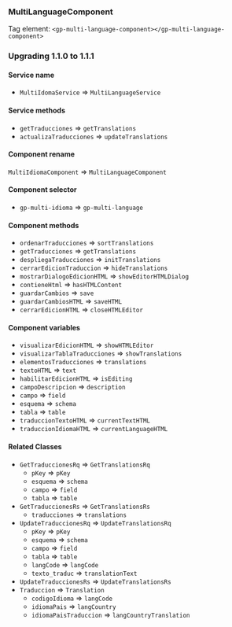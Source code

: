 ### MultiLanguageComponent

Tag element: `<gp-multi-language-component></gp-multi-language-component>`

### Upgrading 1.1.0 to 1.1.1

#### Service name

- `MultiIdomaService` => `MultiLanguageService`

#### Service methods

- `getTraducciones` => `getTranslations`
- `actualizaTraducciones` => `updateTranslations`

#### Component rename

`MultiIdiomaComponent` => `MultiLanguageComponent`

#### Component selector

- `gp-multi-idioma` => `gp-multi-language`

#### Component methods

- `ordenarTraducciones` => `sortTranslations`
- `getTraducciones` => `getTranslations`
- `despliegaTraducciones` => `initTranslations`
- `cerrarEdicionTraduccion` => `hideTranslations`
- `mostrarDialogoEdicionHTML` => `showEditorHTMLDialog`
- `contieneHtml` => `hasHTMLContent`
- `guardarCambios` => `save`
- `guardarCambiosHTML` => `saveHTML`
- `cerrarEdicionHTML` => `closeHTMLEditor`

#### Component variables

- `visualizarEdicionHTML` => `showHTMLEditor`
- `visualizarTablaTraducciones` => `showTranslations`
- `elementosTraducciones` => `translations`
- `textoHTML` => `text`
- `habilitarEdicionHTML` => `isEditing`
- `campoDescripcion` => `description`
- `campo` => `field`
- `esquema` => `schema`
- `tabla` => `table`
- `traduccionTextoHTML` => `currentTextHTML`
- `traduccionIdiomaHTML` => `currentLanguageHTML`

#### Related Classes

- `GetTraduccionesRq` => `GetTranslationsRq`
  - `pKey` => `pKey`
  - `esquema` => `schema`
  - `campo` => `field`
  - `tabla` => `table`
- `GetTraduccionesRs` => `GetTranslationsRs`
  - `traducciones` => `translations`
- `UpdateTraduccionesRq` => `UpdateTranslationsRq`
  - `pKey` => `pKey`
  - `esquema` => `schema`
  - `campo` => `field`
  - `tabla` => `table`
  - `langCode` => `langCode`
  - `texto_traduc` => `translationText`
- `UpdateTraduccionesRs` => `UpdateTranslationsRs`
- `Traduccion` => `Translation`
  - `codigoIdioma` => `langCode`
  - `idiomaPais` => `langCountry`
  - `idiomaPaisTraduccion` => `langCountryTranslation`
